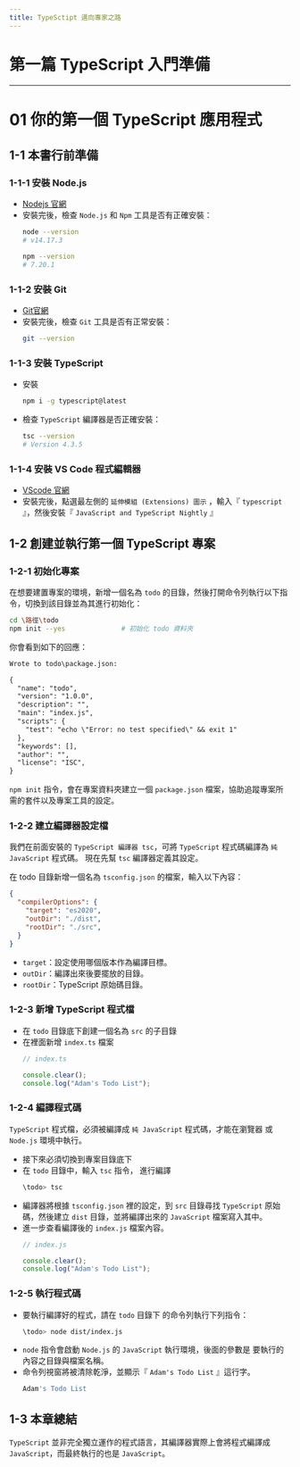 ```yaml
---
title: TypeSctipt 邁向專家之路
---
```


# 第一篇 TypeScript 入門準備
---
# 01 你的第一個 TypeScript 應用程式

## 1-1 本書行前準備
### 1-1-1 安裝 Node.js
  - [Nodejs 官網](https://nodejs.org/en)
  - 安裝完後，檢查 `Node.js` 和 `Npm` 工具是否有正確安裝：
    ```sh
    node --version
    # v14.17.3

    npm --version
    # 7.20.1
    ```

### 1-1-2 安裝 Git
  - [Git官網](https://git-scm.com/)
  - 安裝完後，檢查 `Git` 工具是否有正常安裝：
    ```sh
    git --version
    ```

### 1-1-3 安裝 TypeScript
  - 安裝
    ```sh
    npm i -g typescript@latest
    ```
  - 檢查 `TypeScript` 編譯器是否正確安裝：
    ```sh
    tsc --version
    # Version 4.3.5
    ```

### 1-1-4 安裝 VS Code 程式編輯器
  - [VScode 官網](https://code.visualstudio.com/)
  - 安裝完後，點選最左側的 `延伸模組 (Extensions) 圖示` ，輸入『 `typescript` 』，然後安裝『 `JavaScript and TypeScript Nightly` 』

## 1-2 創建並執行第一個 TypeScript 專案
### 1-2-1 初始化專案
  在想要建置專案的環境，新增一個名為 `todo` 的目錄，然後打開命令列執行以下指令，切換到該目錄並為其進行初始化：
  ```sh
  cd \路徑\todo
  npm init --yes              # 初始化 todo 資料夾
  ```

  你會看到如下的回應：
  ```txt
  Wrote to todo\package.json:

  {
    "name": "todo",
    "version": "1.0.0",
    "description": "",
    "main": "index.js",
    "scripts": {
      "test": "echo \"Error: no test specified\" && exit 1"
    },
    "keywords": [],
    "author": "",
    "license": "ISC",
  }
  ```

  `npm init` 指令，會在專案資料夾建立一個 `package.json` 檔案，協助追蹤專案所需的套件以及專案工具的設定。

### 1-2-2 建立編譯器設定檔
  我們在前面安裝的 `TypeScript 編譯器 tsc`，可將 `TypeScript` 程式碼編譯為 `純 JavaScript` 程式碼。
  現在先幫 `tsc` 編譯器定義其設定。

  在 todo 目錄新增一個名為 `tsconfig.json` 的檔案，輸入以下內容：
  ```json
  {
    "compilerOptions": {
      "target": "es2020",
      "outDir": "./dist",
      "rootDir": "./src",
    }
  }
  ```

  - `target`：設定使用哪個版本作為編譯目標。
  - `outDir`：編譯出來後要擺放的目錄。
  - `rootDir`：TypeScript 原始碼目錄。

### 1-2-3 新增 TypeScript 程式檔
  - 在 `todo` 目錄底下創建一個名為 `src` 的子目錄
  - 在裡面新增 `index.ts` 檔案
    ```ts
    // index.ts

    console.clear();
    console.log("Adam's Todo List");
    ```

### 1-2-4 編譯程式碼
  `TypeScript` 程式檔，必須被編譯成 `純 JavaScript` 程式碼，才能在瀏覽器 或 `Node.js` 環境中執行。
  - 接下來必須切換到專案目錄底下
  - 在 `todo` 目錄中，輸入 `tsc` 指令， 進行編譯
    ```sh
    \todo> tsc
    ```
  - 編譯器將根據 `tsconfig.json` 裡的設定，到 `src` 目錄尋找 `TypeScript` 原始碼，然後建立 `dist` 目錄，並將編譯出來的 `JavaScript` 檔案寫入其中。
  - 進一步查看編譯後的 `index.js` 檔案內容。
    ```js
    // index.js

    console.clear();
    console.log("Adam's Todo List");
    ```

### 1-2-5 執行程式碼
  - 要執行編譯好的程式，請在 `todo` 目錄下 的命令列執行下列指令：
    ```sh
    \todo> node dist/index.js
    ```
  - `node` 指令會啟動 `Node.js` 的 `JavaScript` 執行環境，後面的參數是 要執行的內容之目錄與檔案名稱。
  - 命令列視窗將被清除乾淨，並顯示『 `Adam's Todo List` 』這行字。
    ```sh
    Adam's Todo List
    ```

## 1-3 本章總結
  `TypeScript` 並非完全獨立運作的程式語言，其編譯器實際上會將程式編譯成 `JavaScript`，而最終執行的也是 `JavaScript`。
